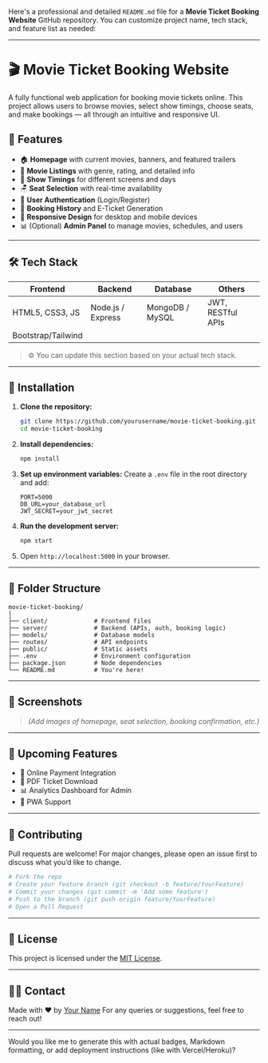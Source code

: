Here's a professional and detailed `README.md` file for a **Movie Ticket Booking Website** GitHub repository. You can customize project name, tech stack, and feature list as needed:

---

# 🎬 Movie Ticket Booking Website

A fully functional web application for booking movie tickets online. This project allows users to browse movies, select show timings, choose seats, and make bookings — all through an intuitive and responsive UI.

## 📌 Features

* 🏠 **Homepage** with current movies, banners, and featured trailers
* 🎥 **Movie Listings** with genre, rating, and detailed info
* 📅 **Show Timings** for different screens and days
* 🪑 **Seat Selection** with real-time availability
* 👤 **User Authentication** (Login/Register)
* 🛒 **Booking History** and E-Ticket Generation
* 📱 **Responsive Design** for desktop and mobile devices
* 📊 (Optional) **Admin Panel** to manage movies, schedules, and users

---

## 🛠️ Tech Stack

| Frontend           | Backend           | Database        | Others            |
| ------------------ | ----------------- | --------------- | ----------------- |
| HTML5, CSS3, JS    | Node.js / Express | MongoDB / MySQL | JWT, RESTful APIs |
| Bootstrap/Tailwind |                   |                 |                   |

> ⚙️ You can update this section based on your actual tech stack.

---

## 🚀 Installation

1. **Clone the repository:**

   ```bash
   git clone https://github.com/yourusername/movie-ticket-booking.git
   cd movie-ticket-booking
   ```

2. **Install dependencies:**

   ```bash
   npm install
   ```

3. **Set up environment variables:**
   Create a `.env` file in the root directory and add:

   ```env
   PORT=5000
   DB_URL=your_database_url
   JWT_SECRET=your_jwt_secret
   ```

4. **Run the development server:**

   ```bash
   npm start
   ```

5. Open `http://localhost:5000` in your browser.

---

## 📂 Folder Structure

```
movie-ticket-booking/
│
├── client/             # Frontend files
├── server/             # Backend (APIs, auth, booking logic)
├── models/             # Database models
├── routes/             # API endpoints
├── public/             # Static assets
├── .env                # Environment configuration
├── package.json        # Node dependencies
└── README.md           # You're here!
```

---

## 📸 Screenshots

> *(Add images of homepage, seat selection, booking confirmation, etc.)*

---

## 📅 Upcoming Features

* 🎫 Online Payment Integration
* 🧾 PDF Ticket Download
* 📊 Analytics Dashboard for Admin
* 📱 PWA Support

---

## 🤝 Contributing

Pull requests are welcome! For major changes, please open an issue first to discuss what you’d like to change.

```bash
# Fork the repo
# Create your feature branch (git checkout -b feature/YourFeature)
# Commit your changes (git commit -m 'Add some feature')
# Push to the branch (git push origin feature/YourFeature)
# Open a Pull Request
```

---

## 📃 License

This project is licensed under the [MIT License](LICENSE).

---

## 🙋‍♂️ Contact

Made with ❤️ by [Your Name](https://github.com/yourusername)
For any queries or suggestions, feel free to reach out!

---

Would you like me to generate this with actual badges, Markdown formatting, or add deployment instructions (like with Vercel/Heroku)?
